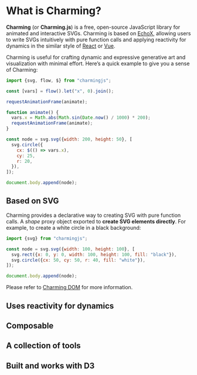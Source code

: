 # What is Charming?

**Charming** (or **Charming.js**) is a free, open-source JavaScript library for animated and interactive SVGs. Charming is based on [EchoX](https://echox.dev/), allowing users to write SVGs intuitively with pure function calls and applying reactivity for dynamics in the similar style of [React](https://react.dev/) or [Vue](https://vuejs.org/).

Charming is useful for crafting dynamic and expressive generative art and visualization with minimal effort. Here’s a quick example to give you a sense of Charming:

```js eval t=module
import {svg, flow, $} from "charmingjs";

const [vars] = flow().let("x", 0).join();

requestAnimationFrame(animate);

function animate() {
  vars.x = Math.abs(Math.sin(Date.now() / 1000) * 200);
  requestAnimationFrame(animate);
}

const node = svg.svg({width: 200, height: 50}, [
  svg.circle({
    cx: $(() => vars.x),
    cy: 25,
    r: 20,
  }),
]);

document.body.append(node);
```

## Based on SVG

Charming provides a declarative way to creating SVG with pure function calls. A _shape_ proxy object exported to **create SVG elements directly**. For example, to create a white circle in a black background:

```js eval t=module
import {svg} from "charmingjs";

const node = svg.svg({width: 100, height: 100}, [
  svg.rect({x: 0, y: 0, width: 100, height: 100, fill: "black"}),
  svg.circle({cx: 50, cy: 50, r: 40, fill: "white"}),
]);

document.body.append(node);
```

Please refer to [Charming DOM](/charming-dom) for more information.

## Uses reactivity for dynamics

## Composable

## A collection of tools

## Built and works with D3
